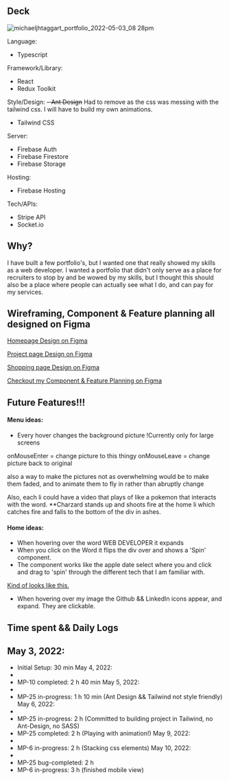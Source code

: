 ## Deck
![michaeljhtaggart_portfolio_2022-05-03_08 28pm](https://user-images.githubusercontent.com/63270278/166616460-4c70c26f-eebe-42a8-8605-aa0243903195.png)

Language:
- Typescript

Framework/Library:
- React
- Redux Toolkit

Style/Design:
~~- Ant Design~~ Had to remove as the css was messing with the tailwind css. I will have to build my own animations. 
- Tailwind CSS

Server:
- Firebase Auth
- Firebase Firestore
- Firebase Storage

Hosting:
- Firebase Hosting

Tech/APIs:
- Stripe API
- Socket.io

## Why?

I have built a few portfolio's, but I wanted one that really showed my skills as a web developer. I wanted a portfolio that didn't only serve as a place for recruiters to stop by and be wowed by my skills, but I thought this should also be a place where people can actually see what I do, and can pay for my services. 

## Wireframing, Component & Feature planning all designed on Figma

[Homepage Design on Figma](https://www.figma.com/proto/PylFPG95AnYZ78NPLPKWhI/Mobile-Wireframe?node-id=3%3A5&scaling=scale-down&page-id=0%3A1)

[Project page Design on Figma](https://www.figma.com/proto/PylFPG95AnYZ78NPLPKWhI/Mobile-Wireframe?node-id=116%3A88&scaling=scale-down&page-id=108%3A3)

[Shopping page Design on Figma](https://www.figma.com/proto/PylFPG95AnYZ78NPLPKWhI/Mobile-Wireframe?node-id=116%3A70&scaling=scale-down&page-id=108%3A2)

[Checkout my Component & Feature Planning on Figma](https://www.figma.com/file/HNJW3AaeYDgscIfiuuBQ0D/Component-Tree-for-Portfolio)


## Future Features!!!
 #### Menu ideas:
 - Every hover changes the background picture
  !Currently only for large screens

  onMouseEnter = change picture to this thingy
  onMouseLeave = change picture back to original

  also a way to make the pictures not as overwhelming would be to make them faded, and to animate them to fly in rather than abruptly change

  Also, each li could have a video that plays of like a pokemon that interacts with the word. **Charzard stands up and shoots fire at the home li which catches fire and falls to the bottom of the div in ashes.

#### Home ideas:

 - When hovering over the word WEB DEVELOPER it expands
 - When you click on the Word it flips the div over and shows a 'Spin' component.
 - The component works like the apple date select where you and click and drag to 'spin' through the different tech that I am familiar with.

 [Kind of looks like this.](https://www.google.com/imgres?imgurl%3Dhttps%3A%2F%2Fdocs-assets.developer.apple.com%2Fpublished%2F9b72935ec7%2F293b359e-e6be-4152-b7e0-c6022f899490.png%26imgrefurl%3Dhttps%3A%2F%2Fdeveloper.apple.com%2Fdocumentation%2Fuikit%2Fuidatepicker%26tbnid%3DWJTMcdSS4h2jaM%26vet%3D12ahUKEwi3-LnqudX3AhXLmWoFHSaaBRsQMygEegUIARDfAQ..i%26docid%3DdoGAIpnTXqow2M%26w%3D663%26h%3D377%26q%3Dapple%20date%20selector%26ved%3D2ahUKEwi3-LnqudX3AhXLmWoFHSaaBRsQMygEegUIARDfAQ)

- When hovering over my image the Github && LinkedIn icons appear, and expand. They are clickable.

## Time spent && Daily Logs
May 3, 2022:
-
 - Initial Setup: 30 min
May 4, 2022:
-
 - MP-10 completed: 2 h 40 min
May 5, 2022:
-
 - MP-25 in-progress: 1 h 10 min (Ant Design && Tailwind not style friendly)
May 6, 2022: 
-
 - MP-25 in-progress: 2 h (Committed to building project in Tailwind, no Ant-Design, no SASS) 
 - MP-25 completed: 2 h (Playing with animation!)
May 9, 2022:
-
 - MP-6 in-progress: 2 h (Stacking css elements)
May 10, 2022: 
-
 - MP-25 bug-completed: 2 h
 - MP-6 in-progress: 3 h (finished mobile view)